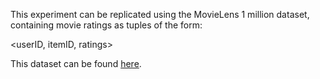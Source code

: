 This experiment can be replicated using the MovieLens 1 million dataset, containing movie ratings as tuples of the form:

<userID, itemID, ratings>

This dataset can be found [here](https://grouplens.org/datasets/movielens/).
